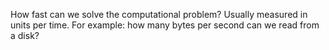 How fast can we solve the computational problem? 
Usually measured in units per time. 
For example: how many bytes per second can we read from a disk?